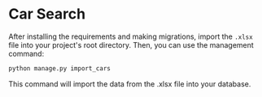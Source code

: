 # Car Search

After installing the requirements and making migrations, import the `.xlsx` file into your project's root directory. Then, you can use the management command:

```bash
python manage.py import_cars
```

This command will import the data from the .xlsx file into your database.
